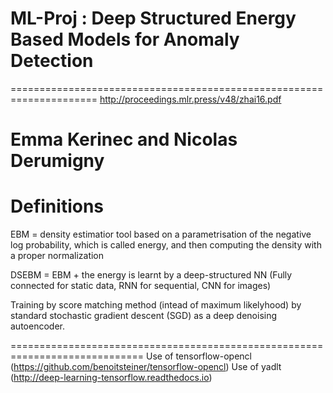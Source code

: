 # ML-Proj : Deep Structured Energy Based Models for Anomaly Detection
=====================================================================
http://proceedings.mlr.press/v48/zhai16.pdf



Emma Kerinec and Nicolas Derumigny
==================================


Definitions
===========

EBM = density estimatior tool based on a parametrisation of the negative
log probability, which is called energy, and then computing
the density with a proper normalization

DSEBM = EBM + the energy is learnt by a deep-structured NN (Fully connected for static data, RNN for sequential, CNN for images)


Training by score matching method (intead of maximum likelyhood) by standard stochastic gradient descent (SGD) as a deep denoising autoencoder.






=============================================================================
Use of tensorflow-opencl (https://github.com/benoitsteiner/tensorflow-opencl)
Use of yadlt (http://deep-learning-tensorflow.readthedocs.io)